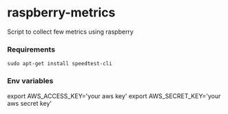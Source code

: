 # raspberry-metrics
Script to collect few metrics using raspberry

### Requirements 
`sudo apt-get install speedtest-cli`

### Env variables
export AWS_ACCESS_KEY='your aws key'
export AWS_SECRET_KEY='your aws secret key'
